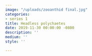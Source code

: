 ```yaml
---
image: "/uploads/zooanthid final.jpg"
categories:
- series 1
title: Headless polychaetes
date: 2019-11-30 00:00:00 -0800
description: ''
medium: ''
style: ''

---
```

